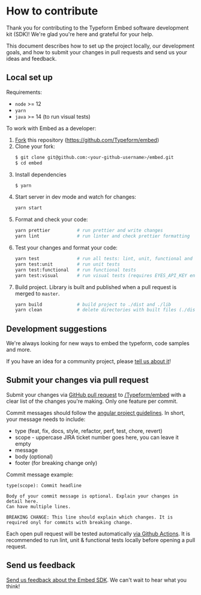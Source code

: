 # How to contribute

Thank you for contributing to the Typeform Embed software development kit (SDK)! We're glad you're here and grateful for your help.

This document describes how to set up the project locally, our development goals, and how to submit your changes in pull requests and send us your ideas and feedback.

## Local set up

Requirements:

- `node` >= 12
- `yarn`
- `java` >= 14 (to run visual tests)

To work with Embed as a developer:

1. [Fork](https://help.github.com/en/github/getting-started-with-github/fork-a-repo) this repository (https://github.com/Typeform/embed)
2. Clone your fork:
   ```bash
   $ git clone git@github.com:<your-github-username>/embed.git
   $ cd embed
   ```
3. Install dependencies
   ```bash
   $ yarn
   ```
4. Start server in dev mode and watch for changes:
   ```bash
   yarn start
   ```
5. Format and check your code:
   ```bash
   yarn prettier          # run prettier and write changes
   yarn lint              # run linter and check prettier formatting
   ```
6. Test your changes and format your code:
   ```bash
   yarn test              # run all tests: lint, unit, functional and visual tests
   yarn test:unit         # run unit tests
   yarn test:functional   # run functional tests
   yarn test:visual       # run visual tests (requires EYES_API_KEY env var for AppliTools)
   ```
7. Build project. Library is built and published when a pull request is merged to `master`.
   ```bash
   yarn build             # build project to ./dist and ./lib
   yarn clean             # delete directories with built files (./dist and ./lib)
   ```

## Development suggestions

<!-- TODO: add any "wishlist" items you hope someone might develop -->

We're always looking for new ways to embed the typeform, code samples and more.

If you have an idea for a community project, please [tell us about it](https://tfproductops.typeform.com/to/RGpsdc)!

## Submit your changes via pull request

Submit your changes via [GitHub pull request](https://help.github.com/articles/about-pull-requests/) to [/Typeform/embed](https://github.com/Typeform/embed/pulls) with a clear list of the changes you're making. Only one feature per commit.

Commit messages should follow the [angular project guidelines](https://github.com/angular/angular.js/blob/master/DEVELOPERS.md#commits). In short, your message needs to include:

- type (feat, fix, docs, style, refactor, perf, test, chore, revert)
- scope - uppercase JIRA ticket number goes here, you can leave it empty
- message
- body (optional)
- footer (for breaking change only)

Commit message example:

```
type(scope): Commit headline

Body of your commit message is optional. Explain your changes in detail here.
Can have multiple lines.

BREAKING CHANGE: This line should explain which changes. It is required onyl for commits with breaking change.
```

Each open pull request will be tested automatically [via Github Actions](./.github/workflows/test.yml).
It is recommended to run lint, unit & functional tests locally before opening a pull request.

## Send us feedback

[Send us feedback about the Embed SDK](https://tfproductops.typeform.com/to/RGpsdc). We can't wait to hear what you think!

